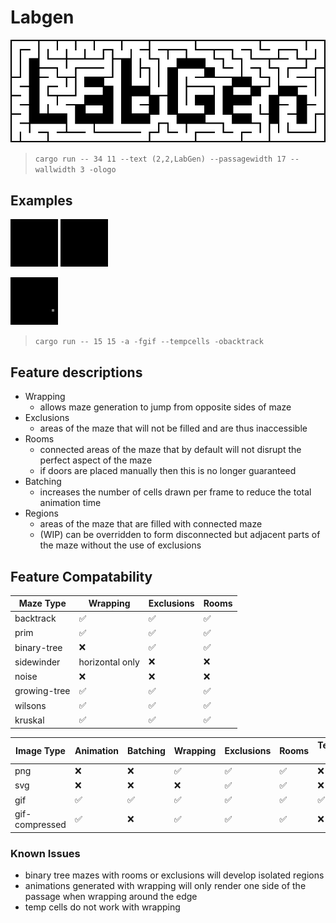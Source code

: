 # Labgen

![logo](examples/logo.png "logo")
> `cargo run -- 34 11 --text (2,2,LabGen) --passagewidth 17 --wallwidth 3 -ologo`

## Examples
![compressed gif example](examples/example.gif "Kruskals Compressed Gif")
![compressed gif example](examples/example2.gif "Wilsons Compressed Gif with deadend removal")

![example](examples/backtrack.gif "Backtrack gif with temporary cells")
> `cargo run -- 15 15 -a -fgif --tempcells -obacktrack`


## Feature descriptions
- Wrapping
  - allows maze generation to jump from opposite sides of maze
- Exclusions
  - areas of the maze that will not be filled and are thus inaccessible
- Rooms
  - connected areas of the maze that by default will not disrupt the perfect aspect of the maze
  - if doors are placed manually then this is no longer guaranteed
- Batching
  - increases the number of cells drawn per frame to reduce the total animation time
- Regions
  - areas of the maze that are filled with connected maze
  - (WIP) can be overridden to form disconnected but adjacent parts of the maze without the use of exclusions

## Feature Compatability

|  Maze Type | Wrapping | Exclusions | Rooms |
|------------|----------|------------|-------|
| backtrack    | ✅ | ✅ | ✅ |
| prim         | ✅ | ✅ | ✅ |
| binary-tree  | ❌ | ✅ | ✅ |
| sidewinder   | horizontal only | ❌ | ❌ |
| noise        | ❌ | ❌ | ❌ |
| growing-tree | ✅ | ✅ | ✅ |
| wilsons      | ✅ | ✅ | ✅ |
| kruskal      | ✅ | ✅ | ✅ |

|  Image Type | Animation | Batching | Wrapping | Exclusions | Rooms | Temporary Cells |
|-------------|-----------|----------|----------|------------|-------|---------|
| png            | ❌ | ❌ | ✅ | ✅ | ✅ | ❌ |
| svg            | ❌ | ❌ | ❌ | ✅ | ✅ | ❌ |
| gif            | ✅ | ✅ | ✅ | ✅ | ✅ | ✅ |
| gif-compressed | ✅ | ❌ | ✅ | ✅ | ✅ | ❌ |

### Known Issues

- binary tree mazes with rooms or exclusions will develop isolated regions
- animations generated with wrapping will only render one side of the passage when wrapping around the edge
- temp cells do not work with wrapping
